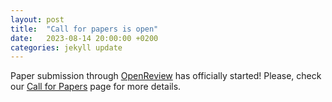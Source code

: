 ```yaml
---
layout: post
title:  "Call for papers is open"
date:   2023-08-14 20:00:00 +0200
categories: jekyll update
---
```


Paper submission through [OpenReview](https://openreview.net/group?id=NeurIPS.cc/2023/Workshop/WANT) has officially started! Please, check our [Call for Papers]({{site.url}}/neurips2023/callforpapers) page for more details.